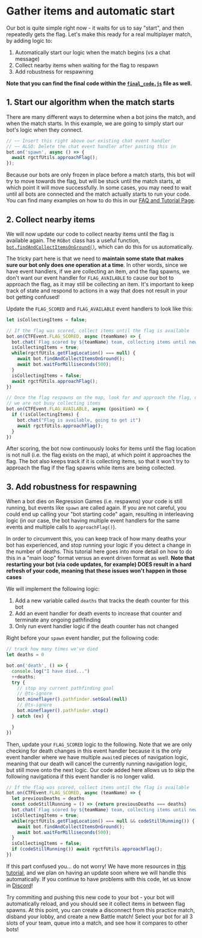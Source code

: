 # Gather items and automatic start

Our bot is quite simple right now - it waits for us to say "start", and then
repeatedly gets the flag. Let's make this ready for a real multiplayer match,
by adding logic to:

1. Automatically start our logic when the match begins (vs a chat message)
2. Collect nearby items when waiting for the flag to respawn
3. Add robustness for respawning

**Note that you can find the final code within the [`final_code.js`](#final_code.js) file as well.**

## 1. Start our algorithm when the match starts

There are many different ways to determine when a bot joins the match, and when the match
starts. In this example, we are going to simply start our bot's logic when they connect.

```javascript
// ~~ Insert this right above our existing chat event handler
// ~~ ALSO: Delete the chat event handler after pasting this in
bot.on('spawn', async () => {
  await rgctfUtils.approachFlag();
});
```

Because our bots are only frozen in place before a match starts, this bot will try
to move towards the flag, but will be stuck until the match starts, at which point
it will move successfully. In some cases, you may need to wait until all bots are
connected and the match actually starts to run your code. You can find many examples
on how to do this in our [FAQ and Tutorial Page](https://www.notion.so/regressiongg/Waiting-for-the-Match-To-Start-ebcd15b4ba5943f3a3e2453d22070acc?pvs=4).

## 2. Collect nearby items

We will now update our code to collect nearby items until the flag is available again.
The `RGBot` class has a useful function, [`bot.findAndCollectItemsOnGround()`](https://staging.regression.gg/documentation/rg-bot#rgbotfindandcollectitemsongroundoptions--promisearrayitem),
which can do this for us automatically.

The tricky part here is that we need to **maintain some state that makes sure our bot
only does one operation at a time**. In other words, since we have event handlers, if
we are collecting an item, and the flag spawns, we don't want our event handler for
`FLAG_AVAILABLE` to cause our bot to approach the flag, as it may still be collecting
an item. It's important to keep track of state and respond to actions in a way that does
not result in your bot getting confused!

Update the `FLAG_SCORED` and `FLAG_AVAILABLE` event handlers to look like this:

```javascript
let isCollectingItems = false;

// If the flag was scored, collect items until the flag is available
bot.on(CTFEvent.FLAG_SCORED, async (teamName) => {
  bot.chat(`Flag scored by ${teamName} team, collecting items until new flag is here`)
  isCollectingItems = true;
  while(rgctfUtils.getFlagLocation() === null) {
    await bot.findAndCollectItemsOnGround();
    await bot.waitForMilliseconds(500);
  }
  isCollectingItems = false;
  await rgctfUtils.approachFlag();
})

// Once the flag respawns on the map, look for and approach the flag, only if
// we are not busy collecting items
bot.on(CTFEvent.FLAG_AVAILABLE, async (position) => {
  if (!isCollectingItems) {
    bot.chat("Flag is available, going to get it")
    await rgctfUtils.approachFlag();
  }
})
```

After scoring, the bot now continuously looks for items until the flag location 
is not null (i.e. the flag exists on the map), at which point it approaches the
flag. The bot also keeps track if it is collecting items, so that it won't try
to approach the flag if the flag spawns while items are being collected.

## 3. Add robustness for respawning

When a bot dies on Regression Games (i.e. respawns) your code is still
running, but events like `spawn` are called again. If you are not careful,
you could end up calling your "bot starting code" again, resulting in
interleaving logic (in our case, the bot having multiple event handlers
for the same events and multiple calls to `approachFlag()`).

In order to circumvent this, you can keep track of how many deaths your
bot has experienced, and stop running your logic if you detect a change
in the number of deaths. This tutorial here goes into more detail on how
to do this in a "main loop" format versus an event driven format as well.
**Note that restarting your bot (via code updates, for example) DOES result
in a hard refresh of your code, meaning that these issues won't happen in
those cases**

We will implement the following logic:

1. Add a new variable called `deaths` that tracks the death counter for this bot
2. Add an event handler for death events to increase that counter and terminate
   any ongoing pathfinding
3. Only run event handler logic if the death counter has not changed

Right before your `spawn` event handler, put the following code:

```javascript
// track how many times we've died
let deaths = 0

bot.on('death', () => {
  console.log("I have died...")
  ++deaths;
  try {
    // stop any current pathfinding goal
    // @ts-ignore
    bot.mineflayer().pathfinder.setGoal(null)
    // @ts-ignore
    bot.mineflayer().pathfinder.stop()
  } catch (ex) {

  }
})
```

Then, update your `FLAG_SCORED` logic to the following. Note that we are only
checking for death changes in this event handler because it is the only
event handler where we have multiple `await`ed pieces of navigation logic, meaning
that our death will cancel the currently running navigation logic, but still
move onto the next logic. Our code added here allows us to skip the following
navigationa if this event handler is no longer valid.

```javascript
// If the flag was scored, collect items until the flag is available
bot.on(CTFEvent.FLAG_SCORED, async (teamName) => {
  let previousDeaths = deaths
  const codeStillRunning = () => {return previousDeaths === deaths}
  bot.chat(`Flag scored by ${teamName} team, collecting items until new flag is here`)
  isCollectingItems = true;
  while(rgctfUtils.getFlagLocation() === null && codeStillRunning()) {
    await bot.findAndCollectItemsOnGround();
    await bot.waitForMilliseconds(500);
  }
  isCollectingItems = false;
  if (codeStillRunning()) await rgctfUtils.approachFlag();
})
```

If this part confused you... do not worry! We have more resources in 
[this tutorial](https://www.notion.so/regressiongg/Event-Driven-vs-Main-Loop-Bots-9a22780f930a4c05a2e2605267d55a6b?pvs=4), and we plan on having an update soon
where we will handle this automatically. If you continue to have problems with this
code, let us know in [Discord](https://discord.gg/925SYVse2H)!

Try commiting and pushing this new code to your bot - your bot will automatically
reload, and you should see it collect items in between flag spawns. At this point,
you can create a disconnect from this practice match, disband your lobby, and
create a new Battle match! Select your bot for all 3 slots of your team, queue
into a match, and see how it compares to other bots!